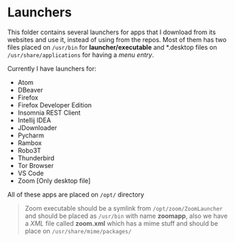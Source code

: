 # Launchers

This folder contains several launchers for apps that I download from its websites and use it, instead of using from the repos. Most of them has two files placed on `/usr/bin` for **launcher/executable** and \*.desktop files on `/usr/share/applications` for having a *menu entry*.

Currently I have launchers for:

- Atom
- DBeaver
- Firefox
- Firefox Developer Edition
- Insomnia REST Client
- Intellij IDEA
- JDownloader
- Pycharm
- Rambox
- Robo3T
- Thunderbird
- Tor Browser
- VS Code
- Zoom [Only desktop file]

All of these apps are placed on `/opt/` directory

> Zoom executable should be a symlink from `/opt/zoom/ZoomLauncher` and should be placed as `/usr/bin` with name **zoomapp**, also we have a *XML* file called **zoom.xml** which has a mime stuff and should be place on `/usr/share/mime/packages/`
